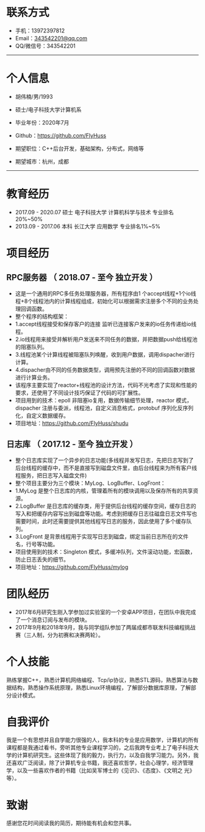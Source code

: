 # 联系方式

- 手机：13972397812 
- Email：343542201@qq.com 
- QQ/微信号：343542201

---

# 个人信息

 - 胡伟楠/男/1993 
 - 硕士/电子科技大学计算机系 
 - 毕业年份：2020年7月
 - Github：https://github.com/FlyHuss 

 - 期望职位：C++后台开发，基础架构，分布式，网络等
 - 期望城市：杭州，成都

---
# 教育经历
 - 2017.09 - 2020.07	硕士	电子科技大学	计算机科学与技术	专业排名 20%~50%
 - 2013.09 - 2017.06	本科	长江大学	应用数学	专业排名1%~5%

# 项目经历
## RPC服务器 （ 2018.07 - 至今  独立开发 ）
 - 这是一个通用的RPC多任务处理服务器，所有程序由1 个accept线程+1个io线程+8个线程池内的计算线程组成，初始化可以根据需求注册多个不同的业务处理回调函数。
 - 整个程序的结构框架：
 - 1.accept线程接受和保存客户的连接    监听已连接客户发来的io任务传递给io线程。
 - 2.io线程用来接受并解析用户发送来不同任务的数据，并把数据push给线程池的阻塞队列。
 - 3.线程池某个计算线程被阻塞队列唤醒，收到用户数据，调用dispacher进行计算。
 - 4.dispacher由不同的任务数据类型，调用预先注册的不同的回调函数对数据进行计算业务。
 - 该程序主要实现了reactor+线程池的设计方法，代码不光考虑了实现和性能的要求，还使用了不同设计技巧保证了代码的可扩展性。
 - 项目用到的技术：epoll 非阻塞io复用，数据传输细节处理，reactor 模式，dispacher 注册与委派，线程池，自定义消息格式，protobuf 序列化反序列化，自定义数据缓存。
 - 项目地址：https://github.com/FlyHuss/shudu

## 日志库 （ 2017.12 - 至今  独立开发 ）
 - 整个日志库实现了一个异步的日志功能(多线程并发写日志，先把日志写到了后台线程的缓存中，而不是直接写到磁盘文件里，由后台线程来为所有客户线程服务，把日志写入磁盘文件)
 - 整个项目主要分为三个模块：MyLog、LogBuffer、LogFront：
 - 1.MyLog 是整个日志库的内核，管理着所有的模块调用以及保存所有的共享资源。
 - 2.LogBuffer 是日志库的缓存类，用于提供后台线程的缓存空间，缓存日志的写入和把缓存内容写出到磁盘等功能。考虑到把缓存日志往磁盘日志文件写也需要时间，此时还需要提供其他线程写日志的服务，因此使用了多个缓存队列。
 - 3.LogFront 是背景线程用于实现写日志到磁盘，绑定当前日志所在的文件名，行号等功能。
 - 项目使用到的技术：Singleton 模式，多缓冲队列，文件滚动功能，宏函数，防止日志丢失的细节。
 - 项目地址：https://github.com/FlyHuss/mylog

# 团队经历 
 - 2017年6月研究生刚入学参加过实验室的一个安卓APP项目，在团队中我完成了一个消息订阅与发布的模块。 
 - 2017年9月和2018年9月，我与同学组队参加了两届成都市联发科技编程挑战赛（三人制，分为初赛和决赛两轮）。

# 个人技能
熟练掌握C++，熟悉计算机网络编程、Tcp/ip协议，熟悉STL源码，熟悉算法与数 据结构，熟悉操作系统原理，熟悉Linux环境编程，了解部分数据库原理，了解部 分设计模式。

# 自我评价
我是一个有思想并且自学能力很强的人，我本科的专业是应用数学，计算机的所有 课程都是我通过看书，旁听其他专业课程学习的，之后我跨专业考上了电子科技大 学的计算机研究生。这些体现了我的毅力，执行力，以及自我学习能力。另外，我 还喜欢广泛阅读，除了计算机专业书籍，我还喜欢哲学，社会心理学，经济管理 学，以及一些喜欢作者的书籍（比如吴军博士的《见识》、《态度》、《文明之 光》等）。

# 致谢
感谢您花时间阅读我的简历，期待能有机会和您共事。
